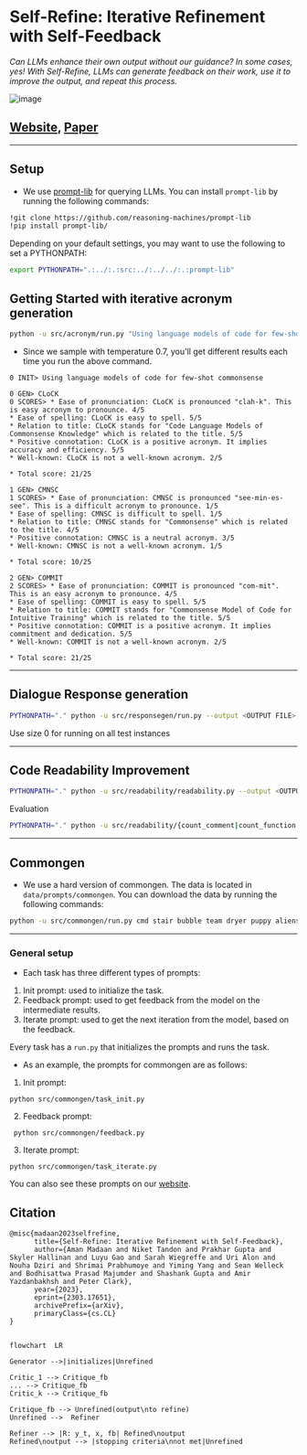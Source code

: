 # Self-Refine: Iterative Refinement with Self-Feedback

_Can LLMs enhance their own output without our guidance? In some cases, yes! With Self-Refine, LLMs can generate feedback on their work, use it to improve the output, and repeat this process._

![image](https://raw.githubusercontent.com/madaan/self-refine/main/docs/static/images/autofb_animation.gif)


## [Website](https://selfrefine.info), [Paper](https://arxiv.org/pdf/2303.17651.pdf)



<hr>

## Setup

* We use [prompt-lib](https://github.com/reasoning-machines/prompt-lib) for querying LLMs. You can install `prompt-lib` by running the following commands:

```sh
!git clone https://github.com/reasoning-machines/prompt-lib
!pip install prompt-lib/
```

Depending on your default settings, you may want to use the following to set a PYTHONPATH:

```sh
export PYTHONPATH=".:../:.:src:../:../../:.:prompt-lib"
```

## Getting Started with iterative acronym generation


```sh
python -u src/acronym/run.py "Using language models of code for few-shot commonsense"
```

* Since we sample with temperature 0.7, you'll get different results each time you run the above command.




```
0 INIT> Using language models of code for few-shot commonsense

0 GEN> CLoCK
0 SCORES> * Ease of pronunciation: CLoCK is pronounced "clah-k". This is easy acronym to pronounce. 4/5 
* Ease of spelling: CLoCK is easy to spell. 5/5 
* Relation to title: CLoCK stands for "Code Language Models of Commonsense Knowledge" which is related to the title. 5/5 
* Positive connotation: CLoCK is a positive acronym. It implies accuracy and efficiency. 5/5 
* Well-known: CLoCK is not a well-known acronym. 2/5

* Total score: 21/25

1 GEN> CMNSC
1 SCORES> * Ease of pronunciation: CMNSC is pronounced "see-min-es-see". This is a difficult acronym to pronounce. 1/5 
* Ease of spelling: CMNSC is difficult to spell. 1/5 
* Relation to title: CMNSC stands for "Commonsense" which is related to the title. 4/5 
* Positive connotation: CMNSC is a neutral acronym. 3/5 
* Well-known: CMNSC is not a well-known acronym. 1/5

* Total score: 10/25

2 GEN> COMMIT
2 SCORES> * Ease of pronunciation: COMMIT is pronounced "com-mit". This is an easy acronym to pronounce. 4/5
* Ease of spelling: COMMIT is easy to spell. 5/5
* Relation to title: COMMIT stands for "Commonsense Model of Code for Intuitive Training" which is related to the title. 5/5 
* Positive connotation: COMMIT is a positive acronym. It implies commitment and dedication. 5/5
* Well-known: COMMIT is not a well-known acronym. 2/5

* Total score: 21/25
```

<hr>


## Dialogue Response generation

```sh
PYTHONPATH="." python -u src/responsegen/run.py --output <OUTPUT FILE> --size <DATA SIZE>
```
Use size 0 for running on all test instances

<hr>


## Code Readability Improvement

```sh
PYTHONPATH="." python -u src/readability/readability.py --output <OUTPUT FILE>
```
Evaluation
```sh
PYTHONPATH="." python -u src/readability/{count_comment|count_function|count_meaningful_var}.py --file <INPUT FILE>
```


<hr>


## Commongen

* We use a hard version of commongen. The data is located in `data/prompts/commongen`. You can download the data by running the following commands:

```sh
python -u src/commongen/run.py cmd stair bubble team dryer puppy aliens cat 
```

<hr>



### General setup

* Each task has three different types of prompts:

1. Init prompt: used to initialize the task.
2. Feedback prompt: used to get feedback from the model on the intermediate results.
3. Iterate prompt: used to get the next iteration from the model, based on the feedback.

Every task has a `run.py` that initializes the prompts and runs the task.

* As an example, the prompts for commongen are as follows:

1. Init prompt:

```
python src/commongen/task_init.py
```

2. Feedback prompt:

```
 python src/commongen/feedback.py
```

3. Iterate prompt:

```
python src/commongen/task_iterate.py
```

You can also see these prompts on our [website](https://selfrefine.info).




## Citation

```
@misc{madaan2023selfrefine,
      title={Self-Refine: Iterative Refinement with Self-Feedback}, 
      author={Aman Madaan and Niket Tandon and Prakhar Gupta and Skyler Hallinan and Luyu Gao and Sarah Wiegreffe and Uri Alon and Nouha Dziri and Shrimai Prabhumoye and Yiming Yang and Sean Welleck and Bodhisattwa Prasad Majumder and Shashank Gupta and Amir Yazdanbakhsh and Peter Clark},
      year={2023},
      eprint={2303.17651},
      archivePrefix={arXiv},
      primaryClass={cs.CL}
}
```

```mermaid

flowchart  LR

Generator -->|initializes|Unrefined

Critic_1 --> Critique_fb
... --> Critique_fb
Critic_k --> Critique_fb

Critique_fb --> Unrefined(output\nto refine) 
Unrefined -->  Refiner

Refiner --> |R: y_t, x, fb| Refined\noutput
Refined\noutput --> |stopping criteria\nnot met|Unrefined
```
